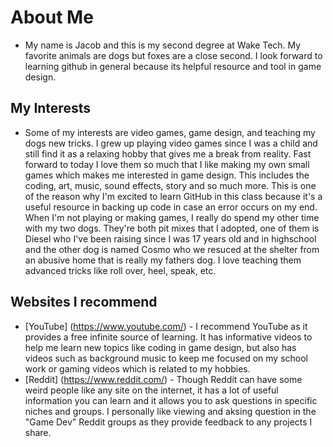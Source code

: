 # About Me
- My name is Jacob and this is my second degree at Wake Tech. My favorite animals are dogs but foxes are a close second. I look forward to learning github in general because its helpful resource and tool in game design.
## My Interests
- Some of my interests are video games, game design, and teaching my dogs new tricks. I grew up playing video games since I was a child and still find it as a relaxing hobby that gives me a break from reality. Fast forward to today I love them so much that I like making my own small games which makes me interested in game design. This includes the coding, art, music, sound effects, story and so much more. This is one of the reason why I'm excited to learn GitHub in this class because it's a useful resource in backing up code in case an error occurs on my end. When I'm not playing or making games, I really do spend my other time with my two dogs. They're both pit mixes that I adopted, one of them is Diesel who I've been raising since I was 17 years old and in highschool and the other dog is named Cosmo who we resuced at the shelter from an abusive home that is really my fathers dog. I love teaching them advanced tricks like roll over, heel, speak, etc.
## Websites I recommend
- [YouTube] (https://www.youtube.com/) - I recommend YouTube as it provides a free infinite source of learning. It has informative videos to help me learn new topics like coding in game design, but also has videos such as background music to keep me focused on my school work or gaming videos which is related to my hobbies.
- [Reddit] (https://www.reddit.com/) - Though Reddit can have some weird people like any site on the internet, it has a lot of useful information you can learn and it allows you to ask questions in specific niches and groups. I personally like viewing and aksing question in the "Game Dev" Reddit groups as they provide feedback to any projects I share.
